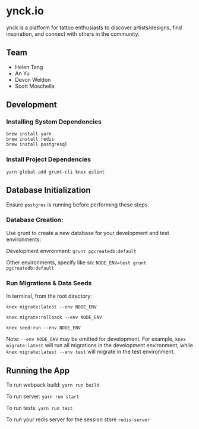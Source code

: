 # ynck.io

ynck is a platform for tattoo enthusiasts to discover artists/designs, find inspiration, and connect with others in the community.

## Team

- Helen Tang
- An Yu
- Devon Weldon
- Scott Moschella

## Development

### Installing System Dependencies

```
brew install yarn
brew install redis
brew install postgresql
```

### Install Project Dependencies

```
yarn global add grunt-cli knex eslint
```

## Database Initialization

Ensure `postgres` is running before performing these steps.

### Database Creation:

Use grunt to create a new database for your development and test environments:

Development envronment: `grunt pgcreatedb:default`

Other environments, specify like so: `NODE_ENV=test grunt pgcreatedb:default`

### Run Migrations & Data Seeds

In terminal, from the root directory:

`knex migrate:latest --env NODE_ENV`

`knex migrate:rollback --env NODE_ENV`

`knex seed:run --env NODE_ENV`

Note: `--env NODE_ENV` may be omitted for development. For example, `knex migrate:latest` will run all migrations in the development environment, while `knex migrate:latest --env test` will migrate in the test environment.

## Running the App

To run webpack build: `yarn run build`

To run server: `yarn run start`

To run tests: `yarn run test`

To run your redis server for the session store `redis-server`


